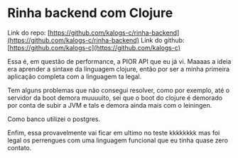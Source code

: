 # Rinha backend com Clojure

Link do repo: [https://github.com/kalogs-c/rinha-backend](https://github.com/kalogs-c/rinha-backend)
Link do github: [https://github.com/kalogs-c](https://github.com/kalogs-c)

Essa é, em questão de performance, a PIOR API que eu já vi. Maaaas a ideia era aprender a sintaxe da linguagem clojure, então por ser a minha primeira aplicação completa com a linguagem ta legal.

Tem alguns problemas que não consegui resolver, como por exemplo, até o servidor da boot demora muuuuito, sei que o boot do clojure é demorado por conta de subir a JVM e tals e demora ainda mais com o leiningen.

Como banco utilizei o postgres.

Enfim, essa provavelmente vai ficar em ultimo no teste kkkkkkkk mas foi legal os perrengues com uma linguagem funcional que eu tinha quase zero contato.
